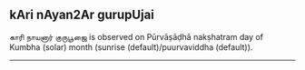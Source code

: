 ## kAri nAyan2Ar gurupUjai

காரி நாயனார் குருபூஜை is observed on Pūrvāṣāḍhā nakṣhatram day of Kumbha (solar) month (sunrise (default)/puurvaviddha (default)).


---
